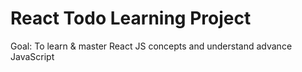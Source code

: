 # React Todo Learning Project

Goal: To learn & master React JS concepts and understand advance JavaScript

